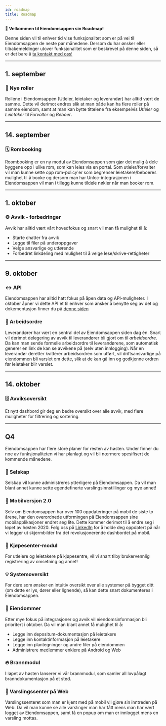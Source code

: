 ```yaml
---
id: roadmap
title: Roadmap
---
```


**👋 Velkommen til Eiendomsappen sin Roadmap!**

Denne siden vil til enhver tid vise funksjonalitet som er på vei til Eiendomsappen de neste par månedene.
Dersom du har ønsker eller tilbakemeldinger utover funksjonalitet som er beskrevet på denne siden, så er det bare å [ta kontakt med oss!](https://eiendomsappen.com/nb/contact-us)

---

## 1. september

### 👷 Nye roller

Rollene i Eiendomsappen (Utleier, leietaker og leverandør) har alltid vært de samme. Dette vil derimot endres slik at man både kan ha flere roller på samme eiendom, samt at man kan bytte tittelene fra eksempelvis _Utleier_ og _Leietaker_ til _Forvalter_ og _Beboer_.

---

## 14. september

### 🗓️ Rombooking

Roombooking er en ny modul av Eiendomsappen som gjør det mulig å dele byggene opp i ulike rom, som kan leies via en portal. Som utleier/forvalter vil man kunne sette opp rom-policy'er som begrenser leietakere/beboeres mulighet til å booke og dersom man har Unloc-integrasjonen i Eiendomsappen vil man i tillegg kunne tildele nøkler når man booker rom.

---

## 1. oktober

### ⚙️ Avvik - forbedringer

Avvik har alltid vært vårt hovedfokus og snart vil man få mulighet til å:

- Starte chatter fra avvik
- Legge til filer på underoppgaver
- Velge ansvarlige og utførende
- Forbedret linkdeling med mulighet til å velge lese/skrive-rettigheter

---

## 9. oktober

### ↔️ API

Eiendomsappen har alltid hatt fokus på åpen data og API-muligheter. I oktober åpner vi dette API'et til enhver som ønsker å benytte seg av det og dokementasjon finner du på [denne siden](api/api_introduction)

### 📨 Arbeidsordre

Leverandører har vært en sentral del av Eiendomsappen siden dag én. Snart vil derimot delegering av avvik til leverandører bli gjort om til _arbeidsordre_. Da kan man sende formelle arbeidsordre til leverandørene, som automatisk generer en link de kan se avvikene på (selv uten innlogging). Når en leverandør deretter kvitterer arbeidsordren som utført, vil driftsansvarlige på eiendommen bli varslet om dette, slik at de kan gå inn og godkjenne ordren før leietaker blir varslet.

---

## 14. oktober

### 🗄 Avviksoversikt

Et nytt dashbord gir deg en bedre oversikt over alle avvik, med flere muligheter for filtrering og sortering.

---

## Q4

Eiendomsappen har flere store planer for resten av høsten. Under finner du noe av funksjonaliteten vi har planlagt og vil bli nærmere spesifisert de kommende månedene.

### 🏦 Selskap

Selskap vil kunne administreres ytterligere på Eiendomsappen. Da vil man blant annet kunne sette egendefinerte varslingsinnstillinger og mye annet!

### 📱 Mobilversjon 2.0

Selv om Eiendomsappen har over 100 oppdateringer på mobil de siste to årene, har den overordnede utformingen på Eiendomsappen sine mobilapplikasjoner endret seg lite. Dette kommer derimot til å endre seg i løpet av høsten 2020. Følg oss på [LinkedIn](https://www.linkedin.com/company/eiendomsappen) for å holde deg oppdatert på når vi legger ut skjermbilder fra det revolusjonerende dashbordet på mobil.

### 🏬 Kjøpesenter-modul

For utleiere og leietakere på kjøpesentre, vil vi snart tilby brukervennlig registrering av omsetning og annet!

### 💡 Systemoversikt

For dere som ønsker en intuitiv oversikt over alle systemer på bygget ditt (om dette er lys, dører eller lignende), så kan dette snart dokumenteres i Eiendomsappen.

### 🏢 Eiendommer

Etter mye fokus på integrasjoner og avvik vil eiendomsinformasjon bli prioritert i oktober. Da vil man blant annet få mulighet til å:

- Legge inn depositum-dokumentasjon på leietakere
- Legge inn kontaktinformasjon på leietakere
- Legge inn plantegninger og andre filer på eiendommen
- Administrere medlemmer enklere på Android og Web

### 🔥 Brannmodul

I løpet av høsten lanserer vi vår brannmodul, som samler all lovpålagt branndokumentasjon på et sted.

### 🔔 Varslingssenter på Web

Varslingssenteret som man er kjent med på mobil vil gjøre sin inntreden på Web. Da vil man kunne se alle varslinger man har fått mens man har vært logget av Eiendomsappen, samt få en popup om man er innlogget mens en varsling mottas.
